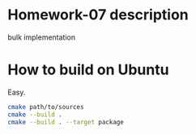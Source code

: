 # Homework-07 description
bulk implementation

# How to build on Ubuntu
Easy.
```bash
cmake path/to/sources
cmake --build .
cmake --build . --target package
```
